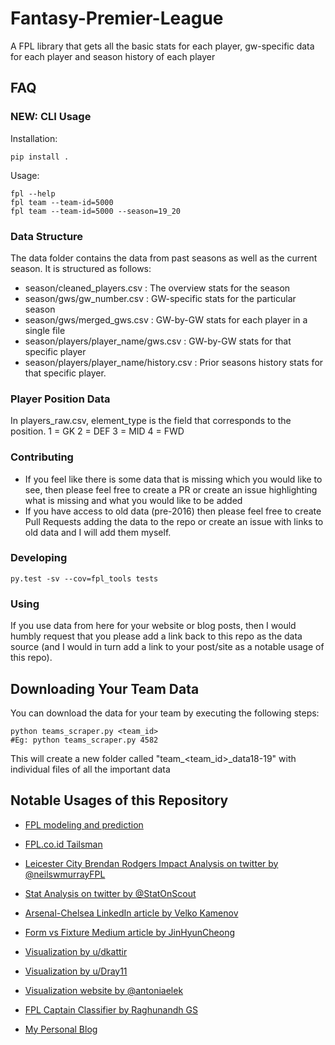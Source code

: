 Fantasy-Premier-League
======================

A FPL library that gets all the basic stats for each player, gw-specific data for each player and season history of each player



## FAQ

### NEW: CLI Usage

Installation:

    pip install .

Usage:

    fpl --help
    fpl team --team-id=5000
    fpl team --team-id=5000 --season=19_20


### Data Structure

The data folder contains the data from past seasons as well as the current season. It is structured as follows:

+ season/cleaned_players.csv : The overview stats for the season
+ season/gws/gw_number.csv : GW-specific stats for the particular season
+ season/gws/merged_gws.csv : GW-by-GW stats for each player in a single file
+ season/players/player_name/gws.csv : GW-by-GW stats for that specific player
+ season/players/player_name/history.csv : Prior seasons history stats for that specific player.

### Player Position Data

In players_raw.csv, element_type is the field that corresponds to the position.
1 = GK
2 = DEF
3 = MID
4 = FWD

### Contributing

+ If you feel like there is some data that is missing which you would like to see, then please feel free to create a PR or create an issue highlighting what is missing and what you would like to be added
+ If you have access to old data (pre-2016) then please feel free to create Pull Requests adding the data to the repo or create an issue with links to old data and I will add them myself.

### Developing

```
py.test -sv --cov=fpl_tools tests
```

### Using

If you use data from here for your website or blog posts, then I would humbly request that you please add a link back to this repo as the data source (and I would in turn add a link to your post/site as a notable usage of this repo).

## Downloading Your Team Data

You can download the data for your team by executing the following steps:

```
python teams_scraper.py <team_id>
#Eg: python teams_scraper.py 4582
```

This will create a new folder called "team_<team_id>_data18-19" with individual files of all the important data

## Notable Usages of this Repository

+ [FPL modeling and prediction](https://github.com/alsgregory/Fantasy-Football)

+ [FPL.co.id Tailsman](http://fpl.co.id/tools/talismans/)

+ [Leicester City Brendan Rodgers Impact Analysis on twitter by @neilswmurrayFPL](https://twitter.com/neilswmurrayFPL/status/1147407501736009728)

+ [Stat Analysis on twitter by @StatOnScout](https://twitter.com/StatOnScout)

+ [Arsenal-Chelsea LinkedIn article by Velko Kamenov](https://www.linkedin.com/pulse/whoever-wins-2019-uefa-europe-league-final-still-ends-velko-kamenov/)

+ [Form vs Fixture Medium article by JinHyunCheong](https://towardsdatascience.com/mythbusting-fantasy-premier-league-form-over-fixtures-eecf9022e834)

+ [Visualization by u/dkattir](https://www.reddit.com/r/dataisbeautiful/comments/9zlx14/points_per_game_vs_predictability_after_12_weeks/)

+ [Visualization by u/Dray11](https://www.reddit.com/r/FantasyPL/comments/9bjwra/created_a_very_crude_and_basic_comparison_chart/)

+ [Visualization website by @antoniaelek](http://fantasy.elek.hr/)

+ [FPL Captain Classifier by Raghunandh GS](https://medium.com/datacomics/building-an-fpl-captain-classifier-cf4ee343ebcc)

+ [My Personal Blog](http://vaastavanand.com/blog/)
